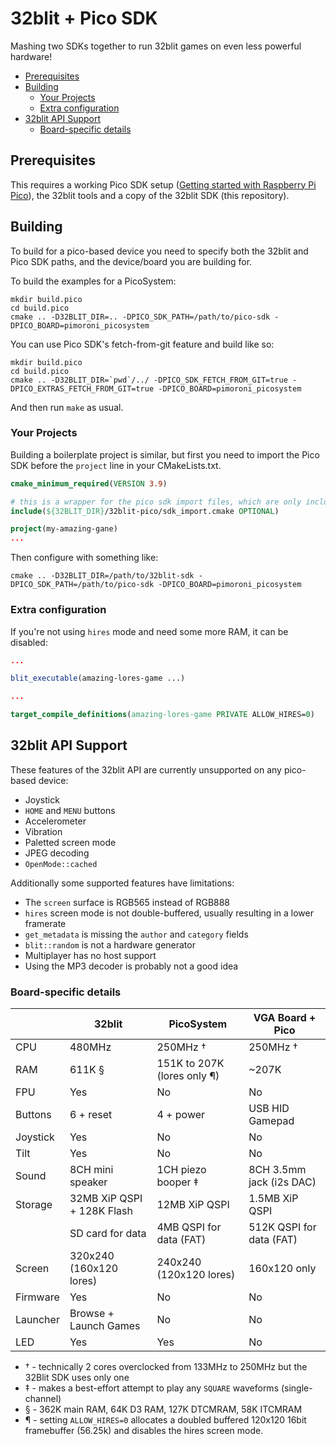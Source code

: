 # 32blit + Pico SDK <!-- omit in toc -->

Mashing two SDKs together to run 32blit games on even less powerful hardware!

- [Prerequisites](#prerequisites)
- [Building](#building)
  - [Your Projects](#your-projects)
  - [Extra configuration](#extra-configuration)
- [32blit API Support](#32blit-api-support)
  - [Board-specific details](#board-specific-details)

## Prerequisites

This requires a working Pico SDK setup ([Getting started with Raspberry Pi Pico](https://datasheets.raspberrypi.org/pico/getting-started-with-pico.pdf)), the 32blit tools and a copy of the 32blit SDK (this repository).

## Building

To build for a pico-based device you need to specify both the 32blit and Pico SDK paths, and the device/board you are building for.

To build the examples for a PicoSystem:

```
mkdir build.pico
cd build.pico
cmake .. -D32BLIT_DIR=.. -DPICO_SDK_PATH=/path/to/pico-sdk -DPICO_BOARD=pimoroni_picosystem
```

You can use Pico SDK's fetch-from-git feature and build like so:

```
mkdir build.pico
cd build.pico
cmake .. -D32BLIT_DIR=`pwd`/../ -DPICO_SDK_FETCH_FROM_GIT=true -DPICO_EXTRAS_FETCH_FROM_GIT=true -DPICO_BOARD=pimoroni_picosystem
```

And then run `make` as usual.

### Your Projects

Building a boilerplate project is similar, but first you need to import the Pico SDK before the `project` line in your CMakeLists.txt.

```cmake
cmake_minimum_required(VERSION 3.9)

# this is a wrapper for the pico sdk import files, which are only included if PICO_BOARD is set
include(${32BLIT_DIR}/32blit-pico/sdk_import.cmake OPTIONAL)

project(my-amazing-gane)
...
```

Then configure with something like:
```
cmake .. -D32BLIT_DIR=/path/to/32blit-sdk -DPICO_SDK_PATH=/path/to/pico-sdk -DPICO_BOARD=pimoroni_picosystem
```

### Extra configuration

If you're not using `hires` mode and need some more RAM, it can be disabled:
```cmake
...

blit_executable(amazing-lores-game ...)

...

target_compile_definitions(amazing-lores-game PRIVATE ALLOW_HIRES=0)
```

## 32blit API Support

These features of the 32blit API are currently unsupported on any pico-based device:

- Joystick
- `HOME` and `MENU` buttons
- Accelerometer
- Vibration
- Paletted screen mode
- JPEG decoding
- `OpenMode::cached`

Additionally some supported features have limitations:

- The `screen` surface is RGB565 instead of RGB888
- `hires` screen mode is not double-buffered, usually resulting in a lower framerate
- `get_metadata` is missing the `author` and `category` fields
- `blit::random` is not a hardware generator
- Multiplayer has no host support
- Using the MP3 decoder is probably not a good idea

### Board-specific details

|           | 32blit                       | PicoSystem                  | VGA Board + Pico
|-----------|------------------------------|-----------------------------|-----------
| CPU       | 480MHz                       | 250MHz †                    | 250MHz †
| RAM       | 611K §                       | 151K to 207K (lores only ¶) | ~207K
| FPU       | Yes                          | No                          | No
| Buttons   | 6 + reset                    | 4 + power                   | USB HID Gamepad
| Joystick  | Yes                          | No                          | No
| Tilt      | Yes                          | No                          | No
| Sound     | 8CH mini speaker             | 1CH piezo booper ‡          | 8CH 3.5mm jack (i2s DAC)
| Storage   | 32MB XiP QSPI + 128K Flash   | 12MB XiP QSPI               | 1.5MB XiP QSPI
|           | SD card for data             | 4MB QSPI for data (FAT)     | 512K QSPI for data (FAT)
| Screen    | 320x240 (160x120 lores)      | 240x240 (120x120 lores)     | 160x120 only
| Firmware  | Yes                          | No                          | No
| Launcher  | Browse + Launch Games        | No                          | No
| LED       | Yes                          | Yes                         | No


* † - technically 2 cores overclocked from 133MHz to 250MHz but the 32Blit SDK uses only one
* ‡ - makes a best-effort attempt to play any `SQUARE` waveforms (single-channel)
* § - 362K main RAM, 64K D3 RAM, 127K DTCMRAM, 58K ITCMRAM
* ¶ - setting `ALLOW_HIRES=0` allocates a doubled buffered 120x120 16bit framebuffer (56.25k) and disables the hires screen mode.
